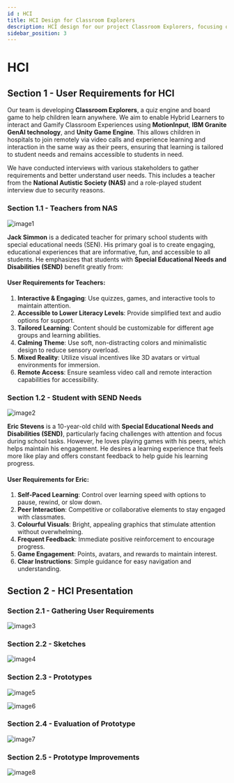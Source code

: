 ```yaml
---
id : HCI
title: HCI Design for Classroom Explorers
description: HCI design for our project Classroom Explorers, focusing on user requirements and design improvements.
sidebar_position: 3
---
```


# HCI

## Section 1 - User Requirements for HCI

Our team is developing **Classroom Explorers**, a quiz engine and board game to help children learn anywhere. We aim to enable Hybrid Learners to interact and Gamify Classroom Experiences using **MotionInput**, **IBM Granite GenAI technology**, and **Unity Game Engine**. This allows children in hospitals to join remotely via video calls and experience learning and interaction in the same way as their peers, ensuring that learning is tailored to student needs and remains accessible to students in need.

We have conducted interviews with various stakeholders to gather requirements and better understand user needs. This includes a teacher from the **National Autistic Society (NAS)** and a role-played student interview due to security reasons.

### Section 1.1 - Teachers from NAS

![image1](./img/image1.webp)

**Jack Simmon** is a dedicated teacher for primary school students with special educational needs (SEN). His primary goal is to create engaging, educational experiences that are informative, fun, and accessible to all students. He emphasizes that students with **Special Educational Needs and Disabilities (SEND)** benefit greatly from:

#### User Requirements for Teachers:
1. **Interactive & Engaging**: Use quizzes, games, and interactive tools to maintain attention.
2. **Accessible to Lower Literacy Levels**: Provide simplified text and audio options for support.
3. **Tailored Learning**: Content should be customizable for different age groups and learning abilities.
4. **Calming Theme**: Use soft, non-distracting colors and minimalistic design to reduce sensory overload.
5. **Mixed Reality**: Utilize visual incentives like 3D avatars or virtual environments for immersion.
6. **Remote Access**: Ensure seamless video call and remote interaction capabilities for accessibility.

### Section 1.2 - Student with SEND Needs

![image2](./img/image2.webp)

**Eric Stevens** is a 10-year-old child with **Special Educational Needs and Disabilities (SEND)**, particularly facing challenges with attention and focus during school tasks. However, he loves playing games with his peers, which helps maintain his engagement. He desires a learning experience that feels more like play and offers constant feedback to help guide his learning progress.

#### User Requirements for Eric:
1. **Self-Paced Learning**: Control over learning speed with options to pause, rewind, or slow down.
2. **Peer Interaction**: Competitive or collaborative elements to stay engaged with classmates.
3. **Colourful Visuals**: Bright, appealing graphics that stimulate attention without overwhelming.
4. **Frequent Feedback**: Immediate positive reinforcement to encourage progress.
5. **Game Engagement**: Points, avatars, and rewards to maintain interest.
6. **Clear Instructions**: Simple guidance for easy navigation and understanding.

## Section 2 - HCI Presentation

### Section 2.1 - Gathering User Requirements

![image3](./img/image3.webp)

### Section 2.2 - Sketches

![image4](./img/image4.webp)

### Section 2.3 - Prototypes

![image5](./img/image5.webp)

![image6](./img/image6.webp)


### Section 2.4 - Evaluation of Prototype

![image7](./img/image7.webp)

### Section 2.5 - Prototype Improvements

![image8](./img/image8.webp)
